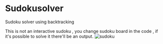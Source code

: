 # Sudokusolver
Sudoku solver using backtracking


This is not an interactive sudoku , you change sudoku board in the code , if it's possible to solve it there'll be an output.
![sudoku](https://user-images.githubusercontent.com/65522523/116448596-e9cddc80-a81e-11eb-98be-b270e56915af.jpg)

